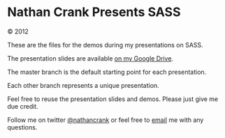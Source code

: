 # Nathan Crank Presents SASS
© 2012

These are the files for the demos during my presentations on SASS.

The presentation slides are available [on my Google Drive](https://docs.google.com/presentation/d/1BfJDSHUVhXmQ4YeDRH5cL_PbF5zMr6N07hGQLdB5XSQ/edit).

The master branch is the default starting point for each presentation.

Each other branch represents a unique presentation.

Feel free to reuse the presentation slides and demos. Please just give me due credit.


Follow me on twitter [@nathancrank](http://twitter.com/nathancrank) or feel free to [email](mailto:me@nathancrank.com) me with any questions.
